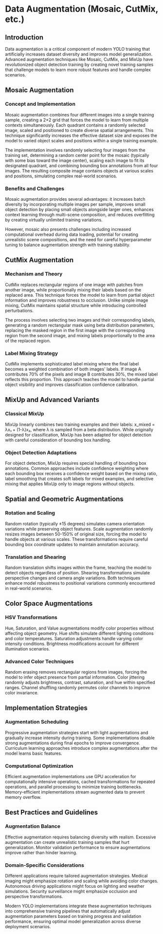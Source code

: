 # Data Augmentation (Mosaic, CutMix, etc.)

## Introduction

Data augmentation is a critical component of modern YOLO training that artificially increases dataset diversity and improves model generalization. Advanced augmentation techniques like Mosaic, CutMix, and MixUp have revolutionized object detection training by creating novel training samples that challenge models to learn more robust features and handle complex scenarios.

## Mosaic Augmentation

### Concept and Implementation
Mosaic augmentation combines four different images into a single training sample, creating a 2×2 grid that forces the model to learn from multiple contexts simultaneously. Each quadrant contains a randomly selected image, scaled and positioned to create diverse spatial arrangements. This technique significantly increases the effective dataset size and exposes the model to varied object scales and positions within a single training example.

The implementation involves randomly selecting four images from the training set, determining a random center point for the mosaic (typically with some bias toward the image center), scaling each image to fit its designated quadrant, and combining bounding box annotations from all four images. The resulting composite image contains objects at various scales and positions, simulating complex real-world scenarios.

### Benefits and Challenges
Mosaic augmentation provides several advantages: it increases batch diversity by incorporating multiple images per sample, improves small object detection by placing small objects alongside larger ones, enhances context learning through multi-scene composition, and reduces overfitting by creating virtually unlimited training variations.

However, mosaic also presents challenges including increased computational overhead during data loading, potential for creating unrealistic scene compositions, and the need for careful hyperparameter tuning to balance augmentation strength with training stability.

## CutMix Augmentation

### Mechanism and Theory
CutMix replaces rectangular regions of one image with patches from another image, while proportionally mixing their labels based on the replaced area. This technique forces the model to learn from partial object information and improves robustness to occlusion. Unlike simple image mixing, CutMix maintains spatial structure while introducing controlled perturbations.

The process involves selecting two images and their corresponding labels, generating a random rectangular mask using beta distribution parameters, replacing the masked region in the first image with the corresponding region from the second image, and mixing labels proportionally to the area of the replaced region.

### Label Mixing Strategy
CutMix implements sophisticated label mixing where the final label becomes a weighted combination of both images' labels. If image A contributes 70% of the pixels and image B contributes 30%, the mixed label reflects this proportion. This approach teaches the model to handle partial object visibility and improves classification confidence calibration.

## MixUp and Advanced Variants

### Classical MixUp
MixUp linearly combines two training examples and their labels: x_mixed = λx₁ + (1-λ)x₂, where λ is sampled from a beta distribution. While originally designed for classification, MixUp has been adapted for object detection with careful consideration of bounding box handling.

### Object Detection Adaptations
For object detection, MixUp requires special handling of bounding box annotations. Common approaches include confidence weighting where each bounding box receives a confidence weight based on the mixing ratio, label smoothing that creates soft labels for mixed examples, and selective mixing that applies MixUp only to image regions without objects.

## Spatial and Geometric Augmentations

### Rotation and Scaling
Random rotation (typically ±15 degrees) simulates camera orientation variations while preserving object features. Scale augmentation randomly resizes images between 50-150% of original size, forcing the model to handle objects at various scales. These transformations require careful bounding box coordinate updates to maintain annotation accuracy.

### Translation and Shearing
Random translation shifts images within the frame, teaching the model to detect objects regardless of position. Shearing transformations simulate perspective changes and camera angle variations. Both techniques enhance model robustness to positional variations commonly encountered in real-world scenarios.

## Color Space Augmentations

### HSV Transformations
Hue, Saturation, and Value augmentations modify color properties without affecting object geometry. Hue shifts simulate different lighting conditions and color temperatures. Saturation adjustments handle varying color intensity conditions. Brightness modifications account for different illumination scenarios.

### Advanced Color Techniques
Random erasing removes rectangular regions from images, forcing the model to infer object presence from partial information. Color jittering randomly adjusts brightness, contrast, saturation, and hue within specified ranges. Channel shuffling randomly permutes color channels to improve color invariance.

## Implementation Strategies

### Augmentation Scheduling
Progressive augmentation strategies start with light augmentations and gradually increase intensity during training. Some implementations disable strong augmentations during final epochs to improve convergence. Curriculum learning approaches introduce complex augmentations after the model learns basic features.

### Computational Optimization
Efficient augmentation implementations use GPU acceleration for computationally intensive operations, cached transformations for repeated operations, and parallel processing to minimize training bottlenecks. Memory-efficient implementations stream augmented data to prevent memory overflow.

## Best Practices and Guidelines

### Augmentation Balance
Effective augmentation requires balancing diversity with realism. Excessive augmentation can create unrealistic training samples that hurt generalization. Monitor validation performance to ensure augmentations improve rather than hinder learning.

### Domain-Specific Considerations
Different applications require tailored augmentation strategies. Medical imaging might emphasize rotation and scaling while avoiding color changes. Autonomous driving applications might focus on lighting and weather simulations. Security surveillance might emphasize occlusion and perspective transformations.

Modern YOLO implementations integrate these augmentation techniques into comprehensive training pipelines that automatically adjust augmentation parameters based on training progress and validation performance, ensuring optimal model generalization across diverse deployment scenarios.
